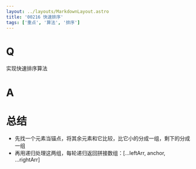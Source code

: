 ```yaml
---
layout: ../layouts/MarkdownLayout.astro
title: '00216 快速排序'
tags: ['重点', '算法', '排序']
---
```


# Q

实现快速排序算法

# A



# 总结

- 先找一个元素当锚点，将其余元素和它比较，比它小的分成一组，剩下的分成一组
- 再用递归处理这两组，每轮递归返回拼接数组：[...leftArr, anchor, ...rightArr]

<script>
  function func(arr) {
    if (arr.length <= 1) return arr
    const anchor = arr[0]
    const left = [], right = []
    for (let i = 1; i < arr.length; i++) {
      const x = arr[i]
      if (x < anchor) {
        left.push(x)
      } else {
        right.push(x)
      }
    }
    return [...func(left), anchor, ...func(right)]
  }
  console.log(func([3, 6, 8, 10, 1, 2, 1]))
</script>